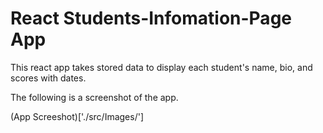 # React Students-Infomation-Page App

This react app takes stored data to display each student's name, bio, and scores with dates. 

The following is a screenshot of the app. 


(App Screeshot)['./src/Images/']
